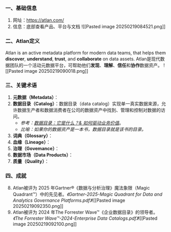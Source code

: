 ### **一、基础信息**
1. 网址：<https://atlan.com/>
2. 信息：底部查看产品、平台与文档 ![[Pasted image 20250219084521.png]]
### **二、Atlan定义**
Atlan is an active metadata platform for modern data teams, that helps them **discover**, **understand**, **trust**, and **collaborate** on data assets.
Atlan是现代数据团队的一个活动元数据平台，可帮助他们**发现**、**理解**、**信任**和**协作**数据资产。
![[Pasted image 20250219090018.png]]
### **三、关键术语**

1. **元数据（Metadata）**：
2. **数据目录（Catalog）**：数据目录（data catalog）实现单一真实数据来源，允许数据生产者和数据消费者在公司的数据资产中找到、管理和控制对数据的访问。
	- *参考：[数据目录：它是什么？& 如何驱动业务价值](https://atlan.com/what-is-a-data-catalog/?ref=/)*。
	- *比喻：如果你的数据资产是一本书，数据目录就是该书的目录。*
3. **词典（Glossary）**：
4. **血缘（Lineage）**：
5. **治理（Govemance）**：
6. **数据市场（Data Products）**：
7. **质量（Quality）**：
### **四、成就**
8. Atlan被评为 2025 年Gartner®《数据与分析治理》魔法象限（Magic Quadrant™）中的先见者。*《Gartner-2025-Magic Quadrant for Data and Analytics Governance Platforms.pdf》*![[Pasted image 20250219092350.png]]
9. Atlan被评为 2024 年The Forrester Wave™《企业数据目录》的领导者。*《The Forrester Wave™-2024-Enterprise Data Catalogs.pdf》*![[Pasted image 20250219092100.png]]